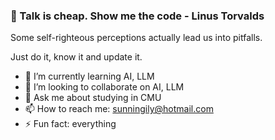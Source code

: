 ### 👋 Talk is cheap. Show me the code  - Linus Torvalds 

Some self-righteous perceptions actually lead us into pitfalls. 

Just do it, know it and update it.

- 🌱 I’m currently learning AI, LLM
- 👯 I’m looking to collaborate on AI, LLM
- 💬 Ask me about studying in CMU
- 📫 How to reach me: sunningily@hotmail.com
- ⚡ Fun fact: everything
